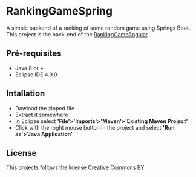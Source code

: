# RankingGameSpring
A simple backend of a ranking of some random game using Springs Boot.
This project is the back-end of the [RankingGameAngular](https://github.com/felipeemidio/RankingGameAngular).


## Pré-requisites
* Java 8 or +
* Eclipse IDE 4.9.0

## Intallation
* Dowload the zipped file
* Extract it somewhere
* In Eclipse select __'File'>'Imports'>'Maven'>'Existing Maven Project'__
* Click with the roght mouse button in the project and select __'Run as'>'Java Application'__

## License
This projects follows the license [Creative Commons BY](https://br.creativecommons.org/licencas/).
